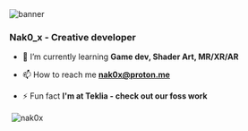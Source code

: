<img align="center" src="https://github.com/nak0x/nak0x/..." alt="banner" />
<h3>Nak0_x - Creative developer</h3>

- 🌱 I’m currently learning **Game dev, Shader Art, MR/XR/AR**

- 📫 How to reach me **[nak0x@proton.me](mailto:nak0x@proton.me)**

- ⚡ Fun fact **I'm at Teklia - check out our foss work**
<p align="left" >&nbsp;<img align="center" src="https://github-readme-stats.vercel.app/api?username=nak0x&show_icons=true&title_color=d99536&text_color=fefefe&bg_color=212121&locale=en" alt="nak0x" /></p>
